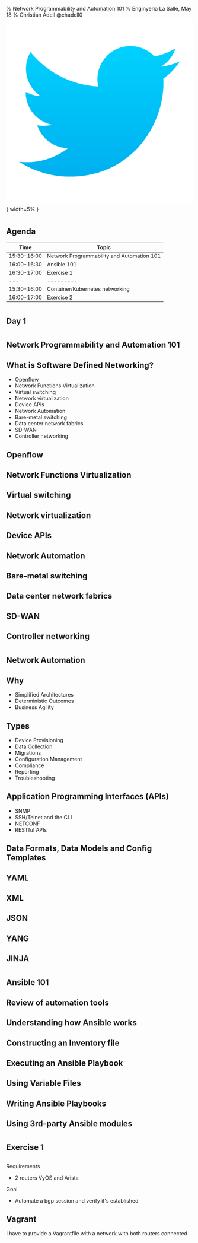 % Network Programmability and Automation 101
% Enginyeria La Salle, May 18
% Christian Adell @chadell0 ![](media/twitter-logo.png){ width=5% }

#

## Agenda

| Time | Topic |
| --- | --------- |
| 15:30-16:00 | Network Programmability and Automation 101 |
| 16:00-16:30 | Ansible 101 |
| 16:30-17:00 | Exercise 1 |
| --- | --------- |
| 15:30-16:00 | Container/Kubernetes networking |
| 16:00-17:00 | Exercise 2 |

#

## Day 1

# 

## Network Programmability and Automation 101

## What is Software Defined Networking?

* Openflow
* Network Functions Virtualization
* Virtual switching
* Network virtualization
* Device APIs
* Network Automation
* Bare-metal switching
* Data center network fabrics
* SD-WAN
* Controller networking

## Openflow

## Network Functions Virtualization

## Virtual switching

## Network virtualization

## Device APIs

## Network Automation

## Bare-metal switching

## Data center network fabrics

## SD-WAN

## Controller networking

#

## Network Automation

## Why

* Simplified Architectures
* Deterministic Outcomes
* Business Agility

## Types

* Device Provisioning
* Data Collection
* Migrations
* Configuration Management
* Compliance
* Reporting
* Troubleshooting

## Application Programming Interfaces (APIs)

* SNMP
* SSH/Telnet and the CLI
* NETCONF
* RESTful APIs

## Data Formats, Data Models and Config Templates

## YAML

## XML

## JSON

## YANG

## JINJA

# 

## Ansible 101

## Review of automation tools

## Understanding how Ansible works

## Constructing an Inventory file

## Executing an Ansible Playbook

## Using Variable Files

## Writing Ansible Playbooks

## Using 3rd-party Ansible modules

#

## Exercise 1

##

Requirements
*  2 routers VyOS and Arista


Goal
* Automate a bgp session and verify it's established


## Vagrant

I have to provide a Vagrantfile with a network with both routers connected






